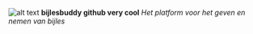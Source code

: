 
![alt text](https://ik.imagekit.io/2wjppqjbny/logo-banner_WQtqmT0_RH.png)
**bijlesbuddy github very cool**
*Het platform voor het geven en nemen van bijles*
